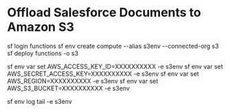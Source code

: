 # Offload Salesforce Documents to Amazon S3

sf login functions
sf env create compute --alias s3env --connected-org s3
sf deploy functions -o s3

sf env var set AWS_ACCESS_KEY_ID=XXXXXXXXXX -e s3env
sf env var set AWS_SECRET_ACCESS_KEY=XXXXXXXXXX -e s3env
sf env var set AWS_REGION=XXXXXXXXXX -e s3env
sf env var set AWS_S3_BUCKET=XXXXXXXXXX -e s3env

sf env log tail -e s3env
